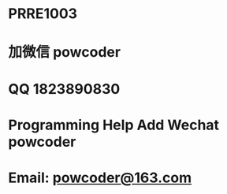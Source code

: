 # PRRE1003
# 加微信 powcoder

# QQ 1823890830

# Programming Help Add Wechat powcoder

# Email: powcoder@163.com

